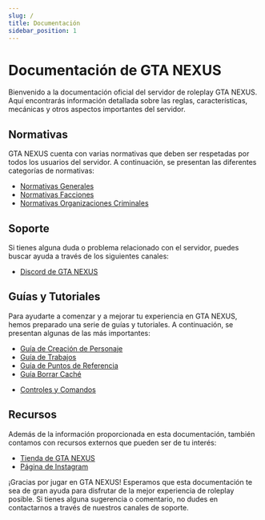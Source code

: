 ```yaml
---
slug: /
title: Documentación
sidebar_position: 1
---
```


# Documentación de GTA NEXUS

Bienvenido a la documentación oficial del servidor de roleplay GTA NEXUS. Aquí encontrarás información detallada sobre las reglas, características, mecánicas y otros aspectos importantes del servidor.

## Normativas

GTA NEXUS cuenta con varias normativas que deben ser respetadas por todos los usuarios del servidor. A continuación, se presentan las diferentes categorías de normativas:

- [Normativas Generales](./normativas/index.md)
- [Normativas Facciones](./normativas/facciones/index.md)
- [Normativas Organizaciones Criminales](./normativas/gangs/)
<!-- - [Normativas de Organizaciones Criminales](./normativas/ooc/gangs/index.md) -->
<!-- - [Normativas de Empresas](./donaciones) -->
<!-- - [Normativas de Trabajos](./donaciones) -->

## Soporte

Si tienes alguna duda o problema relacionado con el servidor, puedes buscar ayuda a través de los siguientes canales:

<!-- - [Foro de GTA NEXUS](https://gtanexus.es/foro/) -->
- [Discord de GTA NEXUS](https://discord.gg/kv87XhfsCB)

<!-- También puedes encontrar información útil en la sección de [Preguntas Frecuentes](./donaciones/index.md). -->

## Guías y Tutoriales

Para ayudarte a comenzar y a mejorar tu experiencia en GTA NEXUS, hemos preparado una serie de guías y tutoriales. A continuación, se presentan algunas de las más importantes:

- [Guía de Creación de Personaje](./guides/create_pj/)
- [Guía de Trabajos](./guides/jobs/)
- [Guía de Puntos de Referencia](./guides/references_point/)
- [Guía Borrar Caché](./guides/clear_cache/)
<!-- - [Guía de Organizaciones](./donaciones/index.md) -->
<!-- - [Guía de Negocios](./donaciones/index.md) -->
- [Controles y Comandos](./controls/index.md)

## Recursos

Además de la información proporcionada en esta documentación, también contamos con recursos externos que pueden ser de tu interés:

- [Tienda de GTA NEXUS](https://www.gtanexus.gg)
- [Página de Instagram](https://www.instagram.com/gtanexus.gg/)

<!-- - [Página de Twitter](https://twitter.com/gtanexus) -->
<!-- - [Canal de YouTube](https://www.youtube.com/channel/UCrrcLeGb4e3uV7KjxFtZuXg) -->

¡Gracias por jugar en GTA NEXUS! Esperamos que esta documentación te sea de gran ayuda para disfrutar de la mejor experiencia de roleplay posible. Si tienes alguna sugerencia o comentario, no dudes en contactarnos a través de nuestros canales de soporte.